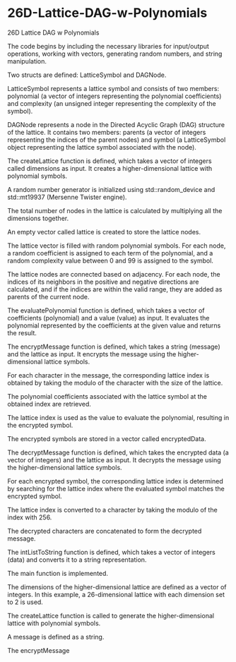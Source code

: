 # 26D-Lattice-DAG-w-Polynomials
26D Lattice DAG w Polynomials

The code begins by including the necessary libraries for input/output operations, working with vectors, generating random numbers, and string manipulation.

Two structs are defined: LatticeSymbol and DAGNode.

LatticeSymbol represents a lattice symbol and consists of two members: polynomial (a vector of integers representing the polynomial coefficients) and complexity (an unsigned integer representing the complexity of the symbol).

DAGNode represents a node in the Directed Acyclic Graph (DAG) structure of the lattice. It contains two members: parents (a vector of integers representing the indices of the parent nodes) and symbol (a LatticeSymbol object representing the lattice symbol associated with the node).

The createLattice function is defined, which takes a vector of integers called dimensions as input. It creates a higher-dimensional lattice with polynomial symbols.

A random number generator is initialized using std::random_device and std::mt19937 (Mersenne Twister engine).

The total number of nodes in the lattice is calculated by multiplying all the dimensions together.

An empty vector called lattice is created to store the lattice nodes.

The lattice vector is filled with random polynomial symbols. For each node, a random coefficient is assigned to each term of the polynomial, and a random complexity value between 0 and 99 is assigned to the symbol.

The lattice nodes are connected based on adjacency. For each node, the indices of its neighbors in the positive and negative directions are calculated, and if the indices are within the valid range, they are added as parents of the current node.

The evaluatePolynomial function is defined, which takes a vector of coefficients (polynomial) and a value (value) as input. It evaluates the polynomial represented by the coefficients at the given value and returns the result.

The encryptMessage function is defined, which takes a string (message) and the lattice as input. It encrypts the message using the higher-dimensional lattice symbols.

For each character in the message, the corresponding lattice index is obtained by taking the modulo of the character with the size of the lattice.

The polynomial coefficients associated with the lattice symbol at the obtained index are retrieved.

The lattice index is used as the value to evaluate the polynomial, resulting in the encrypted symbol.

The encrypted symbols are stored in a vector called encryptedData.

The decryptMessage function is defined, which takes the encrypted data (a vector of integers) and the lattice as input. It decrypts the message using the higher-dimensional lattice symbols.

For each encrypted symbol, the corresponding lattice index is determined by searching for the lattice index where the evaluated symbol matches the encrypted symbol.

The lattice index is converted to a character by taking the modulo of the index with 256.

The decrypted characters are concatenated to form the decrypted message.

The intListToString function is defined, which takes a vector of integers (data) and converts it to a string representation.

The main function is implemented.

The dimensions of the higher-dimensional lattice are defined as a vector of integers. In this example, a 26-dimensional lattice with each dimension set to 2 is used.

The createLattice function is called to generate the higher-dimensional lattice with polynomial symbols.

A message is defined as a string.

The encryptMessage
